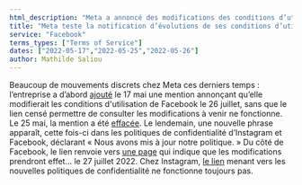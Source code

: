 ```yaml
---
html_description: "Meta a annoncé des modifications des conditions d’utilisation pour le 26 juillet, mais les liens étaient défectueux. Le 25 mai, la mention a été effacée et remplacée par une déclaration de mise à jour. Sur Facebook, les modifications prendront effet le 27 juillet; le lien Instagram reste non fonctionnel."
title: "Meta teste la notification d’évolutions de ses conditions d’utilisation"
service: "Facebook"
terms_types: ["Terms of Service"]
dates: ["2022-05-17","2022-05-25","2022-05-26"]
author: Mathilde Saliou
---
```


Beaucoup de mouvements discrets chez Meta ces derniers temps : l’entreprise a d’abord [ajouté](https://github.com/OpenTermsArchive/france-elections-versions/commit/c57c282d0b75a479da787f7a2e8d1f9ee333d72a) le 17 mai une mention annonçant qu’elle modifierait les conditions d'utilisation de Facebook le 26 juillet, sans que le lien censé permettre de consulter les modifications à venir ne fonctionne. Le 25 mai, la mention a été [effacée](https://github.com/OpenTermsArchive/france-elections-versions/commit/a1be6b0ee835d067402513d24586e7216acf6008). Le lendemain, une nouvelle phrase apparaît, cette fois-ci dans les politiques de confidentialité d’Instagram et Facebook, déclarant « Nous avons mis à jour notre politique. » Du côté de Facebook, le lien renvoie vers [une page](https://www.facebook.com/privacy/policy) qui indique que les modifications prendront effet… le 27 juillet 2022. Chez Instagram, [le lien](https://help.instagram.com/privacy/policy) menant vers les nouvelles politiques de confidentialité ne fonctionne toujours pas.
